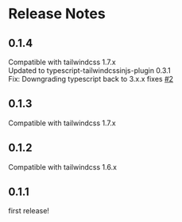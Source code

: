 # Release Notes

## 0.1.4

Compatible with tailwindcss 1.7.x  
Updated to typescript-tailwindcssinjs-plugin 0.3.1  
Fix: Downgrading typescript back to 3.x.x fixes [#2](https://github.com/Arthie/vscode-tailwindcssinjs/issues/2)

## 0.1.3

Compatible with tailwindcss 1.7.x

## 0.1.2

Compatible with tailwindcss 1.6.x

## 0.1.1

first release!

